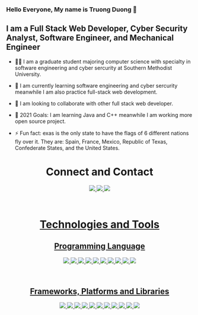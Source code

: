 ### Hello Everyone, My name is Truong Duong 👋

## I am a Full Stack Web Developer, Cyber Security Analyst, Software Engineer, and Mechanical Engineer

- 👨‍🎓 I am a graduate student majoring computer science with specialty in software engineering and cyber sercurity at Southern Methodist University.

- 🌱 I am currently learning software engineering and cyber sercurity meanwhile I am also practice full-stack web development.

- 👯 I am looking to collaborate with other full stack web developer.

- 🥅 2021 Goals: I am learning Java and C++ meanwhile I am working more open source project.

- ⚡ Fun fact: exas is the only state to have the flags of 6 different nations fly over it. They are: Spain, France, Mexico, Republic of Texas, Confederate States, and the United States.

<h1 align="center">Connect and Contact</h1>

<p align="center" >
<a href="https://truong-duong.github.io/Stage-2-Professional-Portfolio/">
 <img  src="https://img.shields.io/badge/Truong Duong-%23000000.svg?style=for-the-badge&logo=firefox&logoColor=#FF7139"/>
</a>
<a href="mailto: truong.duong1908@gmail.com">
 <img  src="https://img.shields.io/badge/Truong Duong-D14836?style=for-the-badge&logo=gmail&logoColor=white"/>
</a>
<a href="https://www.linkedin.com/in/truongduong/">
 <img src="https://img.shields.io/badge/Truong Duong-%230077B5.svg?style=for-the-badge&logo=linkedin&logoColor=white"/>
</p>

<br>

<h1 align="center">Technologies and Tools</h1>

<h2 align="center">Programming Language</h2>
<p align="center">
<img src="https://img.shields.io/badge/c-%2300599C.svg?style=for-the-badge&logo=c&logoColor=white"/>
<img src="https://img.shields.io/badge/c++-%2300599C.svg?style=for-the-badge&logo=c%2B%2B&logoColor=white"/>
<img src="https://img.shields.io/badge/css3-%231572B6.svg?style=for-the-badge&logo=css3&logoColor=white"/>
<img src="https://img.shields.io/badge/-GraphQL-E10098?style=for-the-badge&logo=graphql&logoColor=white"/>
<img src="https://img.shields.io/badge/html5-%23E34F26.svg?style=for-the-badge&logo=html5&logoColor=white"/>
<img src="https://img.shields.io/badge/java-%23ED8B00.svg?style=for-the-badge&logo=java&logoColor=white"/>
<img src="https://img.shields.io/badge/javascript-%23323330.svg?style=for-the-badge&logo=javascript&logoColor=%23F7DF1E"/>
<img src="https://img.shields.io/badge/php-%23777BB4.svg?style=for-the-badge&logo=php&logoColor=white"/>
<img src="https://img.shields.io/badge/python-3670A0?style=for-the-badge&logo=python&logoColor=ffdd54"/>
<img src="https://img.shields.io/badge/swift-F54A2A?style=for-the-badge&logo=swift&logoColor=white"/>
</p>

<br>

<h2 align="center">Frameworks, Platforms and Libraries</h2>
<p align="center">
<img src="https://img.shields.io/badge/-ApolloGraphQL-311C87?style=for-the-badge&logo=apollo-graphql"/>
<img src="https://img.shields.io/badge/bootstrap-%23563D7C.svg?style=for-the-badge&logo=bootstrap&logoColor=white"/>
<img src="https://img.shields.io/badge/express.js-%23404d59.svg?style=for-the-badge&logo=express&logoColor=%2361DAFB"/>
<img src="https://img.shields.io/badge/Insomnia-black?style=for-the-badge&logo=insomnia&logoColor=5849BE"/>
<img src="https://img.shields.io/badge/jquery-%230769AD.svg?style=for-the-badge&logo=jquery&logoColor=white"/>
<img src="https://img.shields.io/badge/NPM-%23000000.svg?style=for-the-badge&logo=npm&logoColor=white"/>
<img src="https://img.shields.io/badge/node.js-6DA55F?style=for-the-badge&logo=node.js&logoColor=white"/>
<img src="https://img.shields.io/badge/react-%2320232a.svg?style=for-the-badge&logo=react&logoColor=%2361DAFB"/>
<img src="https://img.shields.io/badge/react_native-%2320232a.svg?style=for-the-badge&logo=react&logoColor=%2361DAFB"/>
<img src="https://img.shields.io/badge/React_Router-CA4245?style=for-the-badge&logo=react-router&logoColor=white"/>
<img src="https://img.shields.io/badge/redux-%23593d88.svg?style=for-the-badge&logo=redux&logoColor=white"/>
</p>